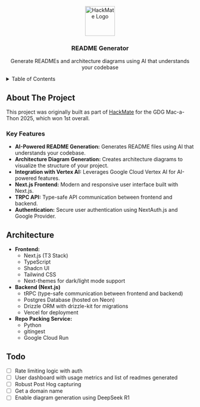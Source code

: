 <div align="center">
  <a href="https://readme-generator-psi.vercel.app/readme">
    <img src="https://readme-generator-psi.vercel.app/favicon.ico" alt="HackMate Logo" width="80" height="80">
  </a>

<h3 align="center">README Generator</h3>
  <p align="center">
    Generate READMEs and architecture diagrams using AI that understands your codebase
  </p>
</div>

<!-- TABLE OF CONTENTS -->
<details>
  <summary>Table of Contents</summary>
  <ol>
    <li>
      <a href="#about-the-project">About The Project</a>
      <ul>
        <!-- <li><a href="#demo">Demo</a></li> -->
        <li><a href="#key-features">Key Features</a></li>
      </ul>
    </li>
    <li><a href="#architecture">Architecture</a></li>
  </ol>
</details>

## About The Project

This project was originally built as part of [HackMate](https://github.com/owengretzinger/hackmate) for the GDG Mac-a-Thon 2025, which won 1st overall.

<!-- ### Demo

<div align="center">
  <a href="https://youtu.be/sD66NuLWxFw?si=YTVOI7qggv-7y0mL&t=23">
    <img src="https://github.com/user-attachments/assets/6153bf9a-325a-4df2-a8c7-3f9afab40a38" alt="HackMate Demo">
  </a>
  <p>
    Click the image to see a short demo (HackMate demo video)
  </p>
</div> -->

### Key Features

- **AI-Powered README Generation:** Generates README files using AI that understands your codebase.
- **Architecture Diagram Generation:** Creates architecture diagrams to visualize the structure of your project.
- **Integration with Vertex AI:** Leverages Google Cloud Vertex AI for AI-powered features.
- **Next.js Frontend:** Modern and responsive user interface built with Next.js.
- **TRPC API:** Type-safe API communication between frontend and backend.
- **Authentication:** Secure user authentication using NextAuth.js and Google Provider.

## Architecture

- **Frontend:**
  - Next.js (T3 Stack)
  - TypeScript
  - Shadcn UI
  - Tailwind CSS
  - Next-themes for dark/light mode support
- **Backend (Next.js)**
  - tRPC (type-safe communication between frontend and backend)
  - Postgres Database (hosted on Neon)
  - Drizzle ORM with drizzle-kit for migrations
  - Vercel for deployment
- **Repo Packing Service:**
  - Python
  - gitingest
  - Google Cloud Run

## Todo

- [ ] Rate limiting logic with auth
- [ ] User dashboard with usage metrics and list of readmes generated
- [ ] Robust Post Hog capturing
- [ ] Get a domain name
- [ ] Enable diagram generation using DeepSeek R1
